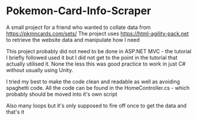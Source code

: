# Pokemon-Card-Info-Scraper

A small project for a friend who wanted to collate data from https://pkmncards.com/sets/
The project uses https://html-agility-pack.net to retrieve the website data and manipulate how I need

This project probably did not need to be done in ASP.NET MVC - the tutorial I briefly followed used it but I did not get to the point in the tutorial that actually utilised it.
None the less this was good practice to work in just C# without usually using Unity.

I tried my best to make the code clean and readable as well as avoiding spaghetti code. All the code can be found in the HomeController.cs - which probably should be moved into
it's own script

Also many loops but it's only supposed to fire off once to get the data and that's it
